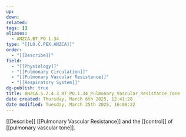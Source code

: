 ```yaml
---
up: 
down: 
related: 
tags: []
aliases:
  - ANZCA.BT_PO 1.34
type: "[[LO.C.PEX.ANZCA]]"
order:
  - "[[Describe]]"
field:
  - "[[Physiology]]"
  - "[[Pulmonary Circulation]]"
  - "[[Pulmonary Vascular Resistance]]"
  - "[[Respiratory System]]"
dg-publish: true
title: ANZCA.5.2.4.3_BT_PO.1.34_Pulmonary_Vascular_Resistance_Tone
date created: Thursday, March 6th 2025, 12:41:28
date modified: Tuesday, March 25th 2025, 16:09:22
---
```


[[Describe]] [[Pulmonary Vascular Resistance]] and the [[control]] of [[pulmonary vascular tone]].
